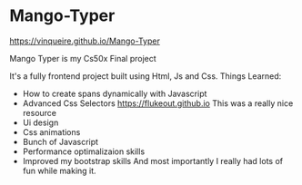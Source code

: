 # Mango-Typer
https://vinqueire.github.io/Mango-Typer

Mango Typer is my Cs50x Final project

It's a fully frontend project built using Html, Js and Css.
Things Learned:
- How to create spans dynamically with Javascript
- Advanced Css Selectors https://flukeout.github.io This was a really nice resource
- Ui design
- Css animations
- Bunch of Javascript
- Performance optimalizaion skills
- Improved my bootstrap skills
And most importantly I really had lots of fun while making it.
